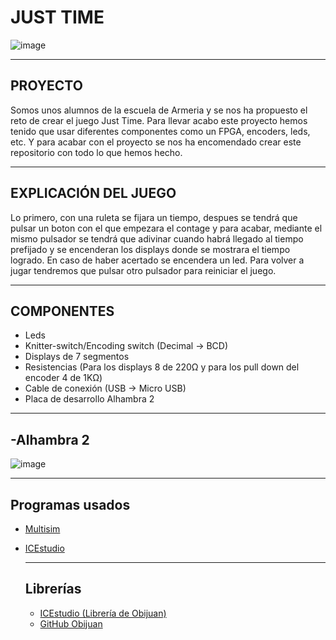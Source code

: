 # JUST TIME
![image](https://github.com/IbonB/Just-Time/assets/151823683/5a9c1c14-a34c-4c15-9666-19cf0e1ff517)

---------
PROYECTO
---------
Somos unos alumnos de la escuela de Armeria y se nos ha propuesto el reto de crear el juego Just Time. Para llevar acabo este proyecto hemos tenido que usar diferentes componentes como un FPGA, encoders, leds, etc.
Y para acabar con el proyecto se nos ha encomendado crear este repositorio con todo lo que hemos hecho. 

----------------------
EXPLICACIÓN DEL JUEGO
----------------------

Lo primero, con una ruleta se fijara un tiempo, despues se tendrá que pulsar un boton con el que empezara el contage y para acabar, mediante el mismo
pulsador se tendrá que adivinar cuando habrá llegado al tiempo prefijado y se encenderan los displays donde se mostrara el tiempo logrado. 
En caso de haber acertado se encendera un led. Para volver a jugar tendremos que pulsar otro pulsador para reiniciar el juego.

-----------
COMPONENTES
-----------
- Leds
- Knitter-switch/Encoding switch (Decimal -> BCD)
- Displays de 7 segmentos
- Resistencias (Para los displays 8 de 220Ω y para los pull down del encoder 4 de 1KΩ)
- Cable de conexión (USB -> Micro USB)
- Placa de desarrollo Alhambra 2

------------
-Alhambra 2
------------
![image](https://github.com/IbonB/Just-Time/assets/151823683/162319a9-bb91-49eb-93ab-df41c4b833fe)

----------------
Programas usados
----------------
- [Multisim](https://www.ni.com/es/support/downloads/software-products/download.multisim.html#452133)
- [ICEstudio](https://icestudio.io/#lk-download)

  ---------
  Librerías
  ---------
  - [ICEstudio (Librería de Obijuan)](https://github.com/FPGAwars/Collection-Jedi)
  - [GitHub Obijuan](https://github.com/Obijuan/digital-electronics-with-open-FPGAs-tutorial/wiki)


